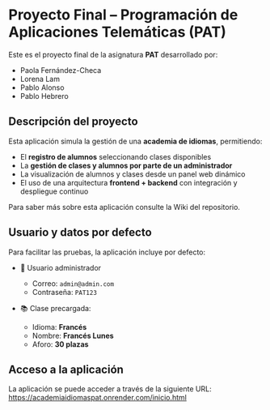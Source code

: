 #  Proyecto Final – Programación de Aplicaciones Telemáticas (PAT)

Este es el proyecto final de la asignatura **PAT** desarrollado por:

- Paola Fernández-Checa
- Lorena Lam
- Pablo Alonso
- Pablo Hebrero

## Descripción del proyecto

Esta aplicación simula la gestión de una **academia de idiomas**, permitiendo:

- El **registro de alumnos** seleccionando clases disponibles
- La **gestión de clases y alumnos por parte de un administrador**
- La visualización de alumnos y clases desde un panel web dinámico
- El uso de una arquitectura **frontend + backend** con integración y despliegue continuo

Para saber más sobre esta aplicación consulte la Wiki del repositorio.

## Usuario y datos por defecto

Para facilitar las pruebas, la aplicación incluye por defecto:

- 👤 Usuario administrador
    - Correo: `admin@admin.com`
    - Contraseña: `PAT123`

- 📚 Clase precargada:
    - Idioma: **Francés**
    - Nombre: **Francés Lunes**
    - Aforo: **30 plazas**

## Acceso a la aplicación
La aplicación se puede acceder a través de la siguiente URL:
https://academiaidiomaspat.onrender.com/inicio.html
